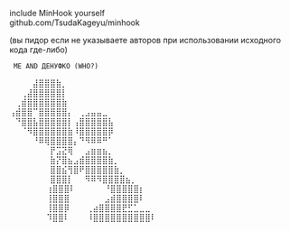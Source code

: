 include MinHook yourself<br>
github.com/TsudaKageyu/minhook

(вы пидор если не указываете авторов при использовании исходного кода где-либо)

     ME AND ДЕНУФКО (WHO?)
⠀⠀⠀⠀⣼⣿⣿⣿⣷⡀<br>
⠀⠀⢀⣼⣿⣿⣿⣿⣿⡇<br>
⠀⢀⣾⣿⣿⣿⣿⣿⣿⣷<br>
⢠⣾⣿⣿⠉⣿⣿⣿⣿⣿⡄⠀⢀⣠⣤⣤⣀<br>
⠀⠙⣿⣿⣧⣿⣿⣿⣿⣿⡇⢠⣿⣿⣿⣿⣿⣧<br>
⠀⠀⠈⠻⣿⣿⣿⣿⣿⣿⣷⠸⣿⣿⣿⣿⣿⡿<br>
⠀⠀⠀⠀⠘⠿⢿⣿⣿⣿⣿⡄⠙⠻⠿⠿⠛⠁<br>
⠀⠀⠀⠀⠀⠀⠀⡟⣩⣝⢿⠀⠀⣠⣶⣶⣦⡀<br>
⠀⠀⠀⠀⠀⠀⠀⣷⡝⣿⣦⣠⣾⣿⣿⣿⣿⣷⡀<br>
⠀⠀⠀⠀⠀⠀⠀⣿⣿⣮⢻⣿⠟⣿⣿⣿⣿⣿⣷⡀<br>
⠀⠀⠀⠀⠀⠀⠀⣿⣿⣿⡇⠀⠀⠻⠿⠻⣿⣿⣿⣿⣦⡀<br>
⠀⠀⠀⠀⠀⠀ ⢰⣿⣿⣿⠇⠀⠀⠀⠀⠀⠘⣿⣿⣿⣿⣿⡆<br>
⠀⠀⠀⠀⠀ ⠀⢸⣿⣿⣿⠀⠀⠀⠀⠀⠀⣠⣾⣿⣿⣿⣿⠇<br>
⠀⠀⠀⠀⠀⠀ ⢸⣿⣿⡿⠀⠀⠀⢀⣴⣿⣿⣿⣿⣟⣋⣁⣀⣀<br>
⠀⠀⠀⠀⠀⠀ ⠹⣿⣿⠇⠀⠀⠀⠸⣿⣿⣿⣿⣿⣿⣿⣿⣿⣿⠇<br>
